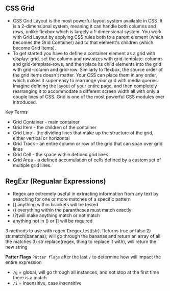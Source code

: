 ## CSS Grid
* CSS Grid Layout is the most powerful layout system available in CSS. It is a 2-dimensional system, meaning it can handle both columns and rows, unlike flexbox which is largely a 1-dimensional system. You work with Grid Layout by applying CSS rules both to a parent element (which becomes the Grid Container) and to that element's children (which become Grid Items).
* To get started you have to define a container element as a grid with display: grid, set the column and row sizes with grid-template-columns and grid-template-rows, and then place its child elements into the grid with grid-column and grid-row. Similarly to flexbox, the source order of the grid items doesn't matter. Your CSS can place them in any order, which makes it super easy to rearrange your grid with media queries. Imagine defining the layout of your entire page, and then completely rearranging it to accommodate a different screen width all with only a couple lines of CSS. Grid is one of the most powerful CSS modules ever introduced.

Key Terms
* Grid Container - main container
* Grid Item - the children of the container
* Grid Line - the dividing lines that make up the structure of the grid, either vertical or horizontal
* Grid Track - an entire column or row of the grid that can span over grid lines
* Grid Cell - the space within defined grid lines
* Grid Area - a defined accumulation of cells defined by a custom set of multiple grid lines.

## RegExr (Regualar Expressions)
- Regex are extremely useful in extracting information from any text by searching for one or more matches of a specific pattern
- [] anything within brackets will be tested
- () everything within the parantheses must match exactly
- (?)will make anything match or not match
- anything not in () or [] will be required


3 methods to use with regex
1)regex.test(str). Returns true or false
2) str.match(bananas); will go through the bananas and return an array of all the matches
3) str.replace(regex, thing to replace it with), will return the new string

__Patter Flags__
`Patter flags` after the last `/` to determine how will impact the entire expression
- `/g` = global, will go through all instances, and not stop at the first time there is a match
- `/i` = insensitive, case insensitive

